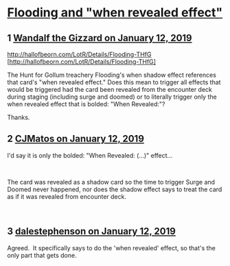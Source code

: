 # [Flooding and &quot;when revealed effect&quot;](https://community.fantasyflightgames.com/topic/289094-flooding-and-when-revealed-effect/)

## 1 [Wandalf the Gizzard on January 12, 2019](https://community.fantasyflightgames.com/topic/289094-flooding-and-when-revealed-effect/?do=findComment&comment=3589474)

http://hallofbeorn.com/LotR/Details/Flooding-THfG [http://hallofbeorn.com/LotR/Details/Flooding-THfG]

The Hunt for Gollum treachery Flooding's when shadow effect references that card's "when revealed effect." Does this mean to trigger all effects that would be triggered had the card been revealed from the encounter deck during staging (including surge and doomed) or to literally trigger only the when revealed effect that is bolded: "When Revealed:"?

Thanks.

## 2 [CJMatos on January 12, 2019](https://community.fantasyflightgames.com/topic/289094-flooding-and-when-revealed-effect/?do=findComment&comment=3589508)

I'd say it is only the bolded: "When Revealed: (...)" effect...

 

The card was revealed as a shadow card so the time to trigger Surge and Doomed never happened, nor does the shadow effect says to treat the card as if it was revealed from encounter deck.

 

## 3 [dalestephenson on January 12, 2019](https://community.fantasyflightgames.com/topic/289094-flooding-and-when-revealed-effect/?do=findComment&comment=3589512)

Agreed.  It specifically says to do the 'when revealed' effect, so that's the only part that gets done.

